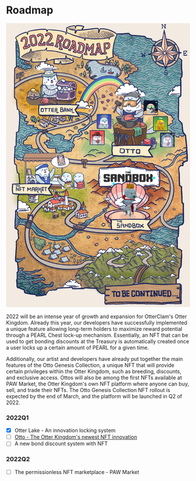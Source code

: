 # Roadmap

![](<../.gitbook/assets/image (1).png>)



2022 will be an intense year of growth and expansion for OtterClam's Otter Kingdom. Already this year, our developers have successfully implemented a unique feature allowing long-term holders to maximize reward potential through a PEARL Chest lock-up mechanism. Essentially, an NFT that can be used to get bonding discounts at the Treasury is automatically created once a user locks up a certain amount of PEARL for a given time.

Additionally, our artist and developers have already put together the main features of the Otto Genesis Collection, a unique NFT that will provide certain privileges within the Otter Kingdom, such as breeding, discounts, and exclusive access. Ottos will also be among the first NFTs available at PAW Market, the Otter Kingdom's own NFT platform where anyone can buy, sell, and trade their NFTs. The Otto Genesis Collection NFT rollout is expected by the end of March, and the platform will be launched in Q2 of 2022.



### 2022Q1 <a href="#2022q1" id="2022q1"></a>

* [x] Otter Lake - An innovation locking system
* [ ] [Otto - The Otter Kingdom's newest NFT innovation](https://www.otterclam.finance/#/otto)
* [ ] A new bond discount system with NFT

### 2022Q2 <a href="#2022q2" id="2022q2"></a>

* [ ] The permissionless NFT marketplace - PAW Market

